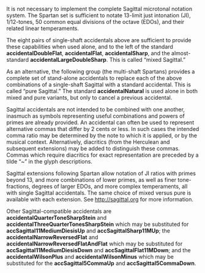 It is not necessary to implement the complete Sagittal microtonal
notation system. The Spartan set is sufficient to notate 13-limit just
intonation (JI), 1/12-tones, 50 common equal divisions of the octave
(EDOs), and their related linear temperaments.

The eight pairs of single-shaft accidentals above are sufficient to
provide these capabilities when used alone, and to the left of the
standard **accidentalDoubleFlat**, **accidentalFlat**, **accidentalSharp**,
and the almost-standard **accidentalLargeDoubleSharp**. This is called “mixed
Sagittal.”

As an alternative, the following group (the multi-shaft Spartans)
provides a complete set of stand-alone accidentals to replace each of
the above combinations of a single-shaft Sagittal with a standard
accidental. This is called “pure Sagittal.” The standard
**accidentalNatural** is used alone in both mixed and pure variants, but
only to cancel a previous accidental.

Sagittal accidentals are not intended to be combined with one another,
inasmuch as symbols representing useful combinations and powers of
primes are already provided. An accidental can often be used to
represent alternative commas that differ by 2 cents or less. In such
cases the intended comma ratio may be determined by the note to which it
is applied, or by the musical context. Alternatively, diacritics (from
the Herculean and subsequent extensions) may be added to distinguish
these commas. Commas which require diacritics for exact representation
are preceded by a tilde “\~” in the glyph descriptions.

Sagittal extensions following Spartan allow notation of JI ratios with
primes beyond 13, and more combinations of lower primes, as well as
finer tone-fractions, degrees of larger EDOs, and more complex
temperaments, all with single Sagittal accidentals. The same choice of
mixed versus pure is available with each extension. See
<http://sagittal.org> for more information.

Other Sagittal-compatible accidentals are
**accidentalQuarterToneSharpStein** and
**accidentalThreeQuarterTonesSharpStein** which may be substituted for
**accSagittal11MediumDiesisUp** and **accSagittalSharp11MUp**; the
**accidentalNarrowReversedFlat** and **accidentalNarrowReversedFlatAndFlat**
which may be substituted for **accSagittal11MediumDiesisDown** and
**accSagittalFlat11MDown**; and the **accidentalWilsonPlus** and
**accidentalWilsonMinus** which may be substituted for the
**accSagittal5CommaUp** and **accSagittal5CommaDown**.
